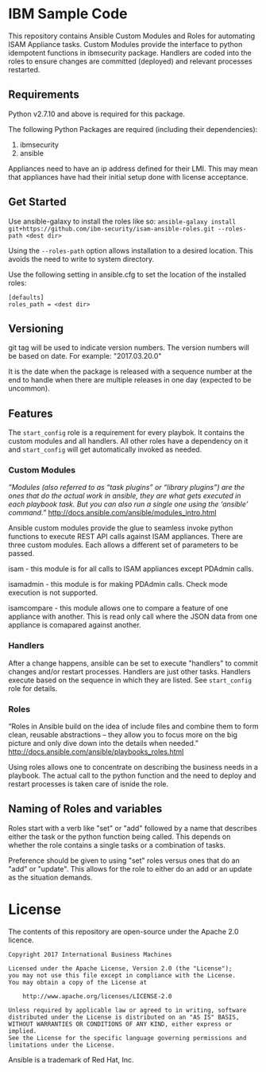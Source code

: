 # IBM Sample Code

This repository contains Ansible Custom Modules and Roles for automating ISAM Appliance tasks. Custom Modules provide the 
interface to python idempotent functions in ibmsecurity package. Handlers are coded into the roles to ensure changes are 
committed (deployed) and relevant processes restarted.

## Requirements

Python v2.7.10 and above is required for this package.

The following Python Packages are required (including their dependencies):
1. ibmsecurity
2. ansible

Appliances need to have an ip address defined for their LMI. This may mean that appliances have had their initial setup 
done with license acceptance.

## Get Started
Use ansible-galaxy to install the roles like so:
`ansible-galaxy install git+https://github.com/ibm-security/isam-ansible-roles.git --roles-path <dest dir>`

Using the `--roles-path` option allows installation to a desired location. This avoids the need to write to system
directory.

Use the following setting in ansible.cfg to set the location of the installed roles:
```
[defaults]
roles_path = <dest dir>
```

## Versioning

git tag will be used to indicate version numbers. The version numbers will be based on date. For example: "2017.03.20.0"

It is the date when the package is released with a sequence number at the end to handle when there are 
multiple releases in one day (expected to be uncommon).

## Features

The `start_config` role is a requirement for every playbok. It contains the custom modules and all handlers. All other 
roles have a dependency on it and `start_config` will get automatically invoked as needed.

### Custom Modules
_”Modules (also referred to as “task plugins” or “library plugins”) are the ones that do the actual work in ansible, 
they are what gets executed in each playbook task. But you can also run a single one using the ‘ansible’ command.”_
http://docs.ansible.com/ansible/modules_intro.html

Ansible custom modules provide the glue to seamless invoke python functions to execute REST API calls against ISAM
appliances. There are three custom modules. Each allows a different set of parameters to be passed.

isam - this module is for all calls to ISAM appliances except PDAdmin calls.

isamadmin - this module is for making PDAdmin calls. Check mode execution is not supported.

isamcompare - this module allows one to compare a feature of one appliance with another. This is read only call where
the JSON data from one appliance is comapared against another.

### Handlers
After a change happens, ansible can be set to execute "handlers" to commit changes and/or restart processes. Handlers
are just other tasks. Handlers execute based on the sequence in which they are listed. See `start_config` role for 
details.

### Roles
“Roles in Ansible build on the idea of include files and combine them to form clean, reusable abstractions – they allow 
you to focus more on the big picture and only dive down into the details when needed.”
http://docs.ansible.com/ansible/playbooks_roles.html

Using roles allows one to concentrate on describing the business needs in a playbook. The actual call to the python 
function and the need to deploy and restart processes is taken care of isnide the role.

## Naming of Roles and variables
Roles start with a verb like "set" or "add" followed by a name that describes either the task or the python function 
being called. This depends on whether the role contains a single tasks or a combination of tasks.

Preference should be given to using "set" roles versus ones that do an "add" or "update". This allows for the role to 
either do an add or an update as the situation demands.

# License

The contents of this repository are open-source under the Apache 2.0 licence.

```
Copyright 2017 International Business Machines

Licensed under the Apache License, Version 2.0 (the "License");
you may not use this file except in compliance with the License.
You may obtain a copy of the License at

    http://www.apache.org/licenses/LICENSE-2.0

Unless required by applicable law or agreed to in writing, software
distributed under the License is distributed on an "AS IS" BASIS,
WITHOUT WARRANTIES OR CONDITIONS OF ANY KIND, either express or implied.
See the License for the specific language governing permissions and
limitations under the License.
```

Ansible is a trademark of Red Hat, Inc.
